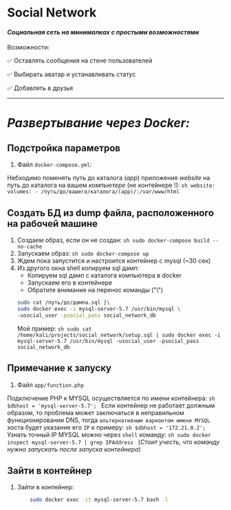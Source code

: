 # Social Network

####  _Социальная сеть на минималках с простыми возможностями_

Возможности:

:white_check_mark: Оставлять сообщения на стене пользователей

:white_check_mark: Выбирать аватар и устанавливать статус

:white_check_mark: Добавлять в друзья 

____
# _Развертывание через Docker:_
## Подстройка параметров
1) Файл `docker-compose.yml`:

Небходимо поменять путь до каталога (_app_) приложения _website_ на путь до каталога на вашем _компьютере_ (не контейнере !):
    ```sh
    website:
        volumes:
         - /путь/до/вашего/каталога/(app)/:/var/www/html
    ```
    
## Создать БД из dump файла, расположенного на рабочей машине
1) Создаем образ, если он не создан:
        ```sh
        sudo docker-compose build --no-cache
        ```
2) Запускаем образ:
        ```sh
        sudo docker-compose up
        ```
3) Ждем пока запустится и настроится контейнер с mysql (~30 сек) 
4) Из другого окна shell копируем sql дамп:
    * Копируем sql дамп с каталога компьютера в docker
    * Запускаем его в контейнере
    *  Обратите внимание на перенос команды ("\\")
    ```sh
    sudo cat /путь/до/дампа.sql |\
    sudo docker exec -i mysql-server-5.7 /usr/bin/mysql \
    -usocial_user -psocial_pass social_network_db
    ```
    Мой пример:
        ```sh
        sudo cat /home/kali/projects/social_network/setup.sql | sudo docker exec -i mysql-server-5.7 /usr/bin/mysql -usocial_user -psocial_pass social_network_db
        ```
        
## Примечание к запуску
1) Файл `app/function.php`

Подключение PHP к MYSQL осуществляется по имени контейнера:
     ```sh
    $dbhost = 'mysql-server-5.7';
     ```
    Если контейнер не работает должным образом, то проблема может заключаться в неправильном функционировании DNS, тогда `альтернативным вариантом имени MYSQL` хоста будет указание его `IP` к примеру:
    ```sh
    $dbhost = '172.21.0.2';
     ```
    Узнать точный IP MYSQL можно через `shell` команду:
    ```sh
    sudo docker inspect mysql-server-5.7 | grep IPAddress
     ```
     (_Стоит учесть, что команду нужно запускать после запуска контейнера_)
     
## Зайти в контейнер
1) Зайти в контейнер:
    ```sh
        sudo docker exec -it mysql-server-5.7 bash -l 
     ```
